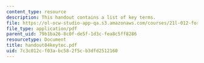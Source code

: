 ```yaml
---
content_type: resource
description: This handout contains a list of key terms.
file: https://ol-ocw-studio-app-qa.s3.amazonaws.com/courses/21l-012-forms-of-western-narrative-spring-2004/7c3c012cf03abc582f5cb3dfd2512160_handout04keytec.pdf
file_type: application/pdf
parent_uid: 79b1ba26-8c0f-de5f-1d3c-fea8c5ff8286
resourcetype: Document
title: handout04keytec.pdf
uid: 7c3c012c-f03a-bc58-2f5c-b3dfd2512160
---
```

